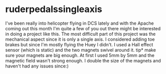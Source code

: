 # ruderpedalssingleaxis
I've been really into helicopter flying in DCS lately and with the Apache coming out this month I'm quite a few of you out there might be interested in doing a project like this.
The most difficult part of this project was the mechanical aspect since it is only a single axis.
I considered adding toe brakes but since I'm mostly flying the Huey I didn't.
I used a Hall effect sensor (which is static) and the two magnets swivel around it.
tip* make sure your magnets are big enough. At first I used 5mm by 5mm and the magnetic field wasn't strong enough. I double the size of the magnets and haven't had any issues since:)
